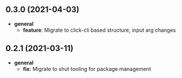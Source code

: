 ## 0.3.0 (2021-04-03)

* __general__
    * **feature**: Migrate to click-cli based structure, input arg changes

## 0.2.1 (2021-03-11)

* __general__
    * **fix**: Migrate to shut tooling for package management

